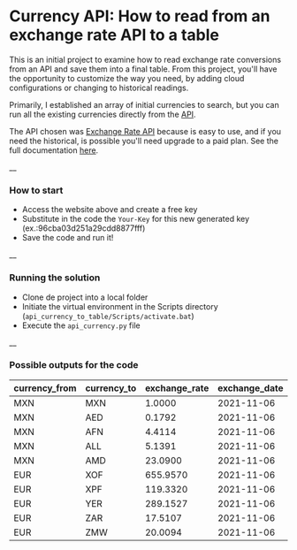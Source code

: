 # Currency API: How to read from an exchange rate API to a table

This is an initial project to examine how to read exchange rate conversions from an API and save them into a final table. From this project, you'll have the opportunity to customize the way you need, by adding cloud configurations or changing to historical readings.

Primarily, I established an array of initial currencies to search, but you can run all the existing currencies directly from the [API](https://www.exchangerate-api.com/docs/supported-currencies).

The API chosen was [Exchange Rate API](https://www.exchangerate-api.com/) because is easy to use, and if you need the historical, is possible you'll need upgrade to a paid plan. See the full documentation [here](https://www.exchangerate-api.com/docs/historical-data-requests).


__

### How to start

* Access the website above and create a free key
* Substitute in the code the `Your-Key` for this new generated key (ex.:96cba03d251a29cdd8877fff)
* Save the code and run it!

__

### Running the solution

* Clone de project into a local folder
* Initiate the virtual environment in the Scripts directory (`api_currency_to_table/Scripts/activate.bat`)
* Execute the `api_currency.py` file

__

### Possible outputs for the code

|currency_from|currency_to|exchange_rate|exchange_date|
|---|---|---|---|
|MXN|MXN|1.0000|2021-11-06|
|MXN|AED|0.1792|2021-11-06|
|MXN|AFN|4.4114|2021-11-06|
|MXN|ALL|5.1391|2021-11-06|
|MXN|AMD|23.0900|2021-11-06|
|EUR|XOF|655.9570|2021-11-06|
|EUR|XPF|119.3320|2021-11-06|
|EUR|YER|289.1527|2021-11-06|
|EUR|ZAR|17.5107|2021-11-06|
|EUR|ZMW|20.0094|2021-11-06|